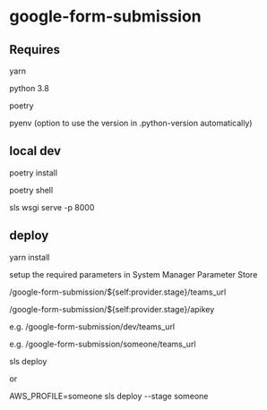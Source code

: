 # google-form-submission

## Requires

yarn

python 3.8

poetry

pyenv (option to use the version in .python-version automatically)

## local dev

poetry install

poetry shell

sls wsgi serve -p 8000


## deploy

yarn install

setup the required parameters in System Manager Parameter Store

/google-form-submission/${self:provider.stage}/teams_url

/google-form-submission/${self:provider.stage}/apikey

e.g. /google-form-submission/dev/teams_url

e.g. /google-form-submission/someone/teams_url


sls deploy

or 

AWS_PROFILE=someone sls deploy --stage someone
